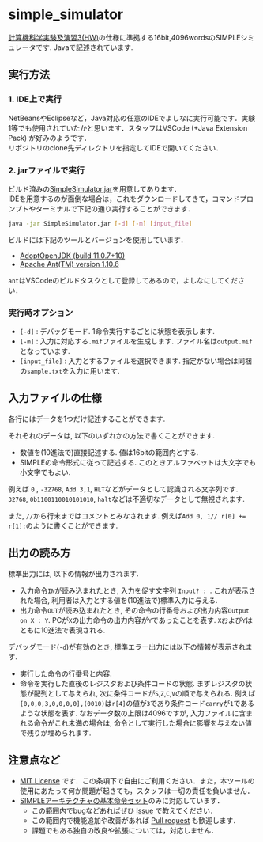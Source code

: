 # simple_simulator

[計算機科学実験及演習3(HW)](http://www.lab3.kuis.kyoto-u.ac.jp/~takase/le3a/)の仕様に準拠する16bit,4096wordsのSIMPLEシミュレータです. Javaで記述されています.

## 実行方法

### 1. IDE上で実行

NetBeansやEclipseなど，Java対応の任意のIDEでよしなに実行可能です．実験1等でも使用されていたかと思います．スタッフはVSCode (+Java Extension Pack) が好みのようです．  
リポジトリのclone先ディレクトリを指定してIDEで開いてください．

### 2. jarファイルで実行

ビルド済みの[SimpleSimulator.jar](SimpleSimulator.jar)を用意してあります．  
IDEを用意するのが面倒な場合は，これをダウンロードしてきて，コマンドプロンプトやターミナルで下記の通り実行することができます．

```bash
java -jar SimpleSimulator.jar [-d] [-m] [input_file] 
```

ビルドには下記のツールとバージョンを使用しています．

- [AdoptOpenJDK (build 11.0.7+10)](https://adoptopenjdk.net/)
- [Apache Ant(TM) version 1.10.6](https://ant.apache.org/)

`ant`はVSCodeのビルドタスクとして登録してあるので，よしなにしてください．


### 実行時オプション

- `[-d]` : デバッグモード. 1命令実行するごとに状態を表示します.
- `[-m]` : 入力に対応する`.mif`ファイルを生成します. ファイル名は`output.mif`となっています.
- `[input_file]` : 入力とするファイルを選択できます. 指定がない場合は同梱の`sample.txt`を入力に用います.

## 入力ファイルの仕様

各行にはデータを1つだけ記述することができます.

それぞれのデータは, 以下のいずれかの方法で書くことができます.

- 数値を(10進法で)直接記述する. 値は16bitの範囲内とする.
- SIMPLEの命令形式に従って記述する. このときアルファベットは大文字でも小文字でもよい.

例えば `0` , `-32768`, `Add 3,1`, `HLT`などがデータとして認識される文字列です.
`32768`, `0b1100110010101010`, `halt`などは不適切なデータとして無視されます.

また, `//`から行末まではコメントとみなされます. 例えば`Add 0, 1// r[0] += r[1];`のように書くことができます.

## 出力の読み方

標準出力には, 以下の情報が出力されます.
- 入力命令`IN`が読み込まれたとき, 入力を促す文字列 `Input? : `. これが表示された場合, 利用者は入力とする値を(10進法で)標準入力に与える.
- 出力命令`OUT`が読み込まれたとき, その命令の行番号および出力内容`Output on X : Y`. PCが`X`の出力命令の出力内容が`Y`であったことを表す. `X`および`Y`はともに10進法で表現される.

デバッグモード(`-d`)が有効のとき, 標準エラー出力には以下の情報が表示されます.
- 実行した命令の行番号と内容.
- 命令を実行した直後のレジスタおよび条件コードの状態. まずレジスタの状態が配列として与えられ, 次に条件コードが`S`,`Z`,`C`,`V`の順で与えられる. 例えば`[0,0,0,3,0,0,0,0],(0010)`は`r[4]`の値が`3`であり条件コード`carry`が`1`であるような状態を表す.
なおデータ数の上限は4096ですが, 入力ファイルに含まれる命令がこれ未満の場合は, 命令として実行した場合に影響を与えない値で残りが埋められます.

## 注意点など

- [MIT License](LICENSE) です．この条項下で自由にご利用ください．また，本ツールの使用にあたって何か問題が起きても，スタッフは一切の責任を負いません．
- [SIMPLEアーキテクチャの基本命令セット](http://www.lab3.kuis.kyoto-u.ac.jp/~takase/le3a/#SIMPLE)のみに対応しています．
  - この範囲内でbugなどあればぜひ [Issue](./issues) で教えてください．
  - この範囲内で機能追加や改善があれば [Pull request](./pulls) も歓迎します．
  - 課題でもある独自の改良や拡張については，対応しません．

